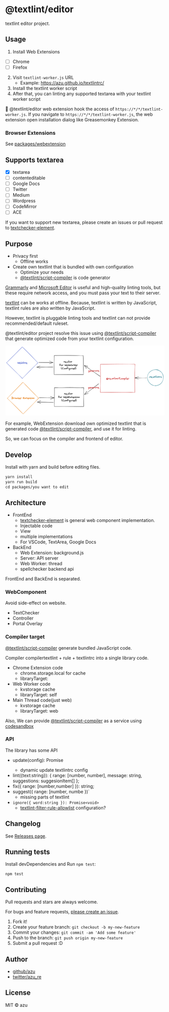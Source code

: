 # @textlint/editor

textlint editor project.

## Usage

1. Install Web Extensions

- [ ] Chrome
- [ ] Firefox

2. Visit `textlint-worker.js` URL
   - Example: <https://azu.github.io/textlintrc/>
3. Install the textlint worker script
4. After that, you can linting any supported textarea with your textlint worker script

:memo: @textlint/editor web extension hook the access of `https://*/*/textlint-worker.js`.
If you navigate to `https://*/*/textlint-worker.js`, the web extension open installation dialog like Greasemonkey Extension.

### Browser Extensions

See [packages/webextension](packages/webextension/README.md)

## Supports textarea

- [x] textarea
- [ ] contenteditable
- [ ] Google Docs
- [ ] Twitter
- [ ] Medium
- [ ] Wordpress
- [ ] CodeMirror
- [ ] ACE

If you want to support new textarea, please create an issues or pull request
to [textchecker-element](./packages/textchecker-element).

## Purpose

- Privacy first
    - Offline works
- Create own textlint that is bundled with own configuration
    - Optimize your needs
    - [@textlint/script-compiler](packages/@textlint/script-compiler) is code generator

[Grammarly](https://grammarly.com/) and [Microsoft Editor](https://www.microsoft.com/microsoft-365/microsoft-editor) is
useful and high-quality linting tools, but these require network access, and you must pass your text to their server.

[textlint](https://github.com/textlint/textlint) can be works at offline. Because, textlint is written by JavaScript,
textlint rules are also written by JavaScript.

However, textlint is pluggable linting tools and textlint can not provide recommended/default ruleset.

@textlint/editor project resolve this issue using [@textlint/script-compiler](packages/@textlint/script-compiler) that
generate optimized code from your textlint configuration.

![Architecture](docs/resources/textlint_editor.png)

<!-- https://excalidraw.com/#json=5173529272123392,zEJpgAvspIPHh-IExwh69w -->

For example, WebExtension download own optimized textlint that is generated
code [@textlint/script-compiler](packages/@textlint/script-compiler), and use it for linting.

So, we can focus on the compiler and frontend of editor.

## Develop

Install with yarn and build before editing files.

    yarn install
    yarn run build
    cd packages/you want to edit

## Architecture

- FrontEnd
    - [textchecker-element](packages/textchecker-element) is general web component implementation.
    - Injectable code
    - View
    - multiple implementations
    - For VSCode, TextArea, Google Docs
- BackEnd
    - Web Extension: background.js
    - Server: API server
    - Web Worker: thread
    - spellchecker backend api

FrontEnd and BackEnd is separated.

### WebComponent

Avoid side-effect on website.

- TextChecker
- Controller
- Portal Overlay

### Compiler target

[@textlint/script-compiler](packages/@textlint/script-compiler) generate bundled JavaScript code.

Compiler compilertextlint + rule + textlintrc into a single library code.

- Chrome Extension code
    - chrome.storage.local for cache
    - libraryTarget:
- Web Worker code
    - kvstorage cache
    - libraryTarget: self
- Main Thread code(just web)
    - kvstorage cache
    - libraryTarget: web

Also, We can provide [@textlint/script-compiler](packages/@textlint/script-compiler) as a service
using [codesandbox](https://codesandbox.io)

### API

The library has some API

- update(config): Promise<void>
    - dynamic update textlintrc config
- lint({text:string}): { range: [number, number], message: string, suggestions: suggesionItem[] };
- fix({ range: [number,number] }): string;
- suggest({ range: [number, numbe })`
    - missing parts of textlint
- `ignore({ word:string }): Promise<void>`
    - [textlint-filter-rule-allowlist](https://github.com/textlint/textlint-filter-rule-allowlist) configuration?

## Changelog

See [Releases page](https://github.com/textlint/editor/releases).

## Running tests

Install devDependencies and Run `npm test`:

    npm test

## Contributing

Pull requests and stars are always welcome.

For bugs and feature requests, [please create an issue](https://github.com/textlint/editor/issues).

1. Fork it!
2. Create your feature branch: `git checkout -b my-new-feature`
3. Commit your changes: `git commit -am 'Add some feature'`
4. Push to the branch: `git push origin my-new-feature`
5. Submit a pull request :D

## Author

- [github/azu](https://github.com/azu)
- [twitter/azu_re](https://twitter.com/azu_re)

## License

MIT © azu

